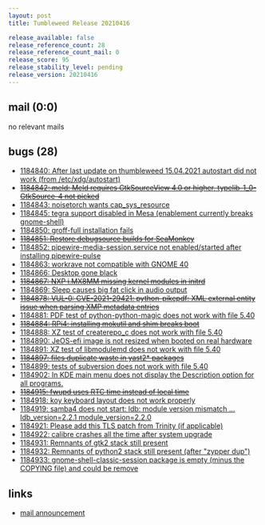 ```yaml
---
layout: post
title: Tumbleweed Release 20210416

release_available: false
release_reference_count: 28
release_reference_count_mail: 0
release_score: 95
release_stability_level: pending
release_version: 20210416
---
```


## mail (0:0)

no relevant mails

## bugs (28)

<!--more-->

- [1184840: After last update on thumbleweed 15.04.2021 autostart did not work (from /etc/xdg/autostart)](https://bugzilla.opensuse.org/show_bug.cgi?id=1184840)
- ~~[1184842: meld: Meld requires GtkSourceView 4.0 or higher, typelib-1_0-GtkSource-4 not picked](https://bugzilla.opensuse.org/show_bug.cgi?id=1184842)~~
- [1184843: noisetorch wants cap_sys_resource](https://bugzilla.opensuse.org/show_bug.cgi?id=1184843)
- [1184845: tegra support disabled in Mesa (enablement currently breaks gnome-shell)](https://bugzilla.opensuse.org/show_bug.cgi?id=1184845)
- [1184850: groff-full installation fails](https://bugzilla.opensuse.org/show_bug.cgi?id=1184850)
- ~~[1184851: Restore debugsource builds for SeaMonkey](https://bugzilla.opensuse.org/show_bug.cgi?id=1184851)~~
- [1184852: pipewire-media-session.service not enabled/started after installing pipewire-pulse](https://bugzilla.opensuse.org/show_bug.cgi?id=1184852)
- [1184863: workrave not compatible with GNOME 40](https://bugzilla.opensuse.org/show_bug.cgi?id=1184863)
- [1184866: Desktop gone black](https://bugzilla.opensuse.org/show_bug.cgi?id=1184866)
- ~~[1184867: NXP i.MX8MM missing kernel modules in initrd](https://bugzilla.opensuse.org/show_bug.cgi?id=1184867)~~
- [1184869: Sleep causes big fat click in audio output](https://bugzilla.opensuse.org/show_bug.cgi?id=1184869)
- ~~[1184878: VUL-0: CVE-2021-29421: python-pikepdf: XML external entity issue when parsing XMP metadata entries](https://bugzilla.opensuse.org/show_bug.cgi?id=1184878)~~
- [1184881: PDF test of python-python-magic does not work with file 5.40](https://bugzilla.opensuse.org/show_bug.cgi?id=1184881)
- ~~[1184884: RPi4: installing mokutil and shim breaks boot](https://bugzilla.opensuse.org/show_bug.cgi?id=1184884)~~
- [1184888: XZ test of createrepo_c does not work with file 5.40](https://bugzilla.opensuse.org/show_bug.cgi?id=1184888)
- [1184890: JeOS-efi image is not resized when booted on real hardware](https://bugzilla.opensuse.org/show_bug.cgi?id=1184890)
- [1184891: XZ test of libmodulemd does not work with file 5.40](https://bugzilla.opensuse.org/show_bug.cgi?id=1184891)
- ~~[1184897: files duplicate waste in yast2* packages](https://bugzilla.opensuse.org/show_bug.cgi?id=1184897)~~
- [1184899: tests of subversion does not work with file 5.40](https://bugzilla.opensuse.org/show_bug.cgi?id=1184899)
- [1184902: In KDE main  menu does not display the Description option for all programs.](https://bugzilla.opensuse.org/show_bug.cgi?id=1184902)
- ~~[1184915: fwupd uses RTC time instead of local time](https://bugzilla.opensuse.org/show_bug.cgi?id=1184915)~~
- [1184918: koy keyboard layout does not work properly](https://bugzilla.opensuse.org/show_bug.cgi?id=1184918)
- [1184919: samba4 does not start: ldb: module version mismatch ... ldb_version=2.2.1 module_version=2.2.0](https://bugzilla.opensuse.org/show_bug.cgi?id=1184919)
- [1184921: Please add this TLS patch from Trinity (if applicable)](https://bugzilla.opensuse.org/show_bug.cgi?id=1184921)
- [1184922: calibre crashes all the time after system upgrade](https://bugzilla.opensuse.org/show_bug.cgi?id=1184922)
- [1184931: Remnants of gtk2 stack still present](https://bugzilla.opensuse.org/show_bug.cgi?id=1184931)
- [1184932: Remnants of python2 stack still present (after "zypper dup")](https://bugzilla.opensuse.org/show_bug.cgi?id=1184932)
- [1184933: gnome-shell-classic-session package is empty (minus the COPYING file) and could be remove](https://bugzilla.opensuse.org/show_bug.cgi?id=1184933)



## links

- [mail announcement](https://github.com/boombatower/tumbleweed-review/issues/10)
